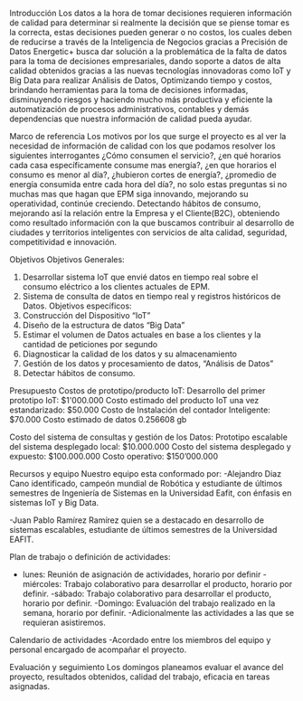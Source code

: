Introducción
Los datos a la hora de tomar decisiones requieren información de calidad para determinar si realmente la decisión que se piense tomar es la correcta, estas decisiones pueden generar o no costos, los cuales deben de reducirse a través de la Inteligencia de Negocios gracias a 
Precisión de Datos Energetic+ busca dar solución a la problemática de la falta de datos para la toma de decisiones empresariales, dando soporte a datos de alta calidad obtenidos gracias a las nuevas tecnologías innovadoras como IoT y Big Data para realizar Análisis de Datos, Optimizando tiempo y costos, brindando herramientas para la toma de decisiones informadas, disminuyendo riesgos y haciendo mucho más productiva y eficiente la automatización de procesos administrativos, contables y demás dependencias que nuestra información de calidad pueda ayudar. 

Marco de referencia
Los motivos por los que surge el proyecto es al ver la necesidad de información de calidad con los que podamos resolver los siguientes interrogantes ¿Cómo consumen el servicio?, ¿en qué horarios cada casa específicamente consume mas energía?, ¿en que horarios el consumo es menor al día?, ¿hubieron cortes de energía?, ¿promedio de energía consumida entre cada hora del día?, no solo estas preguntas si no muchas mas que hagan que EPM siga innovando, mejorando su operatividad, continúe creciendo.
Detectando hábitos de consumo, mejorando así la relación entre la Empresa y el Cliente(B2C), obteniendo como resultado información con la que buscamos contribuir al desarrollo de ciudades y territorios inteligentes con servicios de alta calidad, seguridad, competitividad e innovación.
  
Objetivos
Objetivos Generales:
1.	Desarrollar sistema IoT que envié datos en tiempo real sobre el consumo eléctrico a los clientes actuales de EPM.
2.	Sistema de consulta de datos en tiempo real y registros históricos de Datos.
Objetivos específicos:
1.	Construcción del Dispositivo “IoT”
2.	Diseño de la estructura de datos “Big Data”
3.	Estimar el volumen de Datos actuales en base a los clientes y la cantidad de peticiones por segundo
4.	Diagnosticar la calidad de los datos y su almacenamiento
5.	Gestión de los datos y procesamiento de datos, “Análisis de Datos”
6.	Detectar hábitos de consumo.




Presupuesto
Costos de prototipo/producto IoT:
Desarrollo del primer prototipo IoT: $1'000.000
Costo estimado del producto IoT una vez estandarizado: $50.000
Costo de Instalación del contador Inteligente: $70.000
Costo estimado de datos 0.256608 gb  

Costo del sistema de consultas y gestión de los Datos:
Prototipo escalable del sistema desplegado local: $10.000.000
Costo del sistema desplegado y expuesto: $100.000.000
Costo operativo: $150’000.000  




Recursos y equipo
Nuestro equipo esta conformado por: 
-Alejandro Diaz Cano identificado, campeón mundial de Robótica y estudiante de últimos semestres de Ingeniería de Sistemas en la Universidad Eafit, con énfasis en sistemas IoT y Big Data.

-Juan Pablo Ramírez Ramírez quien se a destacado en desarrollo de sistemas escalables, estudiante de últimos semestres de la Universidad EAFIT.

Plan de trabajo o definición de actividades:

- lunes: Reunión de asignación de actividades, horario por definir
-miércoles: Trabajo colaborativo para desarrollar el producto, horario por definir.
-sábado: Trabajo colaborativo para desarrollar el producto, horario por definir.
-Domingo: Evaluación del trabajo realizado en la semana, horario por definir.
-Adicionalmente las actividades a las que se requieran asistiremos.

Calendario de actividades
-Acordado entre los miembros del equipo y personal encargado de acompañar el proyecto.

Evaluación y seguimiento
Los domingos planeamos evaluar el avance del proyecto, resultados obtenidos, calidad del trabajo, eficacia en tareas asignadas.
